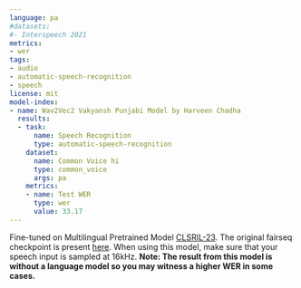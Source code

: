 ```yaml
---
language: pa
#datasets:
#- Interspeech 2021
metrics:
- wer
tags:
- audio
- automatic-speech-recognition
- speech
license: mit
model-index:
- name: Wav2Vec2 Vakyansh Punjabi Model by Harveen Chadha
  results:
  - task:
      name: Speech Recognition
      type: automatic-speech-recognition
    dataset:
      name: Common Voice hi
      type: common_voice
      args: pa
    metrics:
    - name: Test WER
      type: wer
      value: 33.17
---
```


Fine-tuned on Multilingual Pretrained Model [CLSRIL-23](https://arxiv.org/abs/2107.07402). The original fairseq checkpoint is present [here](https://github.com/Open-Speech-EkStep/vakyansh-models). When using this model, make sure that your speech input is sampled at 16kHz.
**Note: The result from this model is without a language model so you may witness a higher WER in some cases.**
